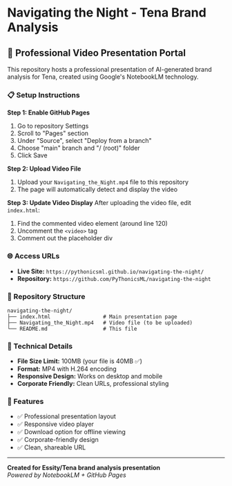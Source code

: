 # Navigating the Night - Tena Brand Analysis

## 🎥 Professional Video Presentation Portal

This repository hosts a professional presentation of AI-generated brand analysis for Tena, created using Google's NotebookLM technology.

### 📋 Setup Instructions

**Step 1: Enable GitHub Pages**
1. Go to repository Settings
2. Scroll to "Pages" section
3. Under "Source", select "Deploy from a branch"
4. Choose "main" branch and "/ (root)" folder
5. Click Save

**Step 2: Upload Video File**
1. Upload your `Navigating_the_Night.mp4` file to this repository
2. The page will automatically detect and display the video

**Step 3: Update Video Display**
After uploading the video file, edit `index.html`:
1. Find the commented video element (around line 120)
2. Uncomment the `<video>` tag
3. Comment out the placeholder div

### 🌐 Access URLs

- **Live Site:** `https://pythonicsml.github.io/navigating-the-night/`
- **Repository:** `https://github.com/PyThonicsML/navigating-the-night`

### 📁 Repository Structure

```
navigating-the-night/
├── index.html                 # Main presentation page
├── Navigating_the_Night.mp4   # Video file (to be uploaded)
└── README.md                  # This file
```

### 🔧 Technical Details

- **File Size Limit:** 100MB (your file is 40MB ✅)
- **Format:** MP4 with H.264 encoding
- **Responsive Design:** Works on desktop and mobile
- **Corporate Friendly:** Clean URLs, professional styling

### 🎯 Features

- ✅ Professional presentation layout
- ✅ Responsive video player
- ✅ Download option for offline viewing
- ✅ Corporate-friendly design
- ✅ Clean, shareable URL

---

**Created for Essity/Tena brand analysis presentation**  
*Powered by NotebookLM + GitHub Pages*